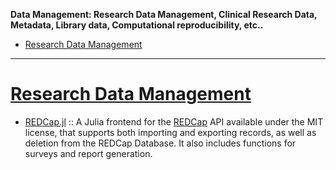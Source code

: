 **Data Management: Research Data Management, Clinical Research Data, Metadata, Library data, Computational reproducibility, etc..**

+ [Research Data Management](#research-data-management)
 

----

# [Research Data Management](#research-data-management)
+ [REDCap.jl](https://github.com/bcbi/REDCap.jl) :: A Julia frontend for the [REDCap](https://en.wikipedia.org/wiki/REDCap) API available under the MIT license, that supports both importing and exporting records, as well as deletion from the REDCap Database. It also includes functions for surveys and report generation.

